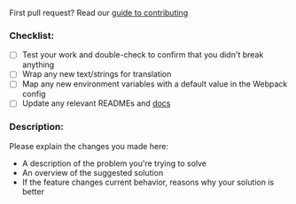 First pull request? Read our [guide to contributing](http://docs.originprotocol.com/#contributing)

### Checklist:

- [ ] Test your work and double-check to confirm that you didn't break anything
- [ ] Wrap any new text/strings for translation
- [ ] Map any new environment variables with a default value in the Webpack config
- [ ] Update any relevant READMEs and [docs](https://github.com/OriginProtocol/docs)

### Description:

Please explain the changes you made here:

- A description of the problem you're trying to solve
- An overview of the suggested solution
- If the feature changes current behavior, reasons why your solution is better
